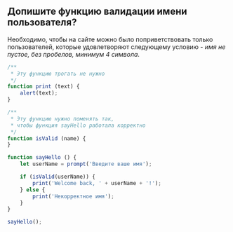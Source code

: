 ## Допишите функцию валидации имени пользователя? ##

Необходимо, чтобы на сайте можно было поприветствовать только пользователей,
которые удовлетворяют следующему условию - *имя не пустое, без пробелов, минимум 4 символа*.

```js
/**
 * Эту функцию трогать не нужно
 */
function print (text) {
    alert(text);
}

/**
 * Эту функцию нужно поменять так,
 * чтобы функция sayHello работала корректно
 */
function isValid (name) {
}

function sayHello () {
    let userName = prompt('Введите ваше имя');

    if (isValid(userName)) {
        print('Welcome back, ' + userName + '!');
    } else {
        print('Некорректное имя');
    }
}

sayHello();
```


